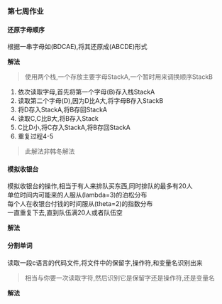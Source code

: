 ### 第七周作业  

#### 还原字母顺序  

根据一串字母如(BDCAE),将其还原成(ABCDE)形式  

**解法**  
> 使用两个栈,一个存放主要字母StackA,一个暂时用来调换顺序StackB   

1. 依次读取字母,首先将第一个字母(B)存入栈StackA  
2. 读取第二个字母(D),因为D比A大,将字母B存入StackB  
3. 将D存入StackA,将B存回StackA     
4. 读取C,C比B大,将B存入Stack  
5. C比D小,将C存入StackA,将B存回StackA  
6. 重复过程4-5  

> 此解法非韩冬解法  


#### 模拟收银台  

模拟收银台的操作,相当于有人来排队买东西,同时排队的最多有20人  
单位时间内可能来的人服从(lambda=3)的泊松分布  
每个人在收银台付钱的时间服从(theta=2)的指数分布  
一直重复下去,直到队伍满20人或者队伍空  

**解法**  

#### 分割单词  

读取一段c语言的代码文件,将文件中的保留字,操作符,和变量名识别出来  
> 相当与你要一次读取字符,然后识别它是保留字还是操作符,还是变量名  

**解法**  

